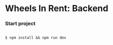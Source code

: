 <h1>Wheels In Rent: Backend</h1>
<h3>Start project</h3>
<code>
$ npm install && npm run dev
</code>
